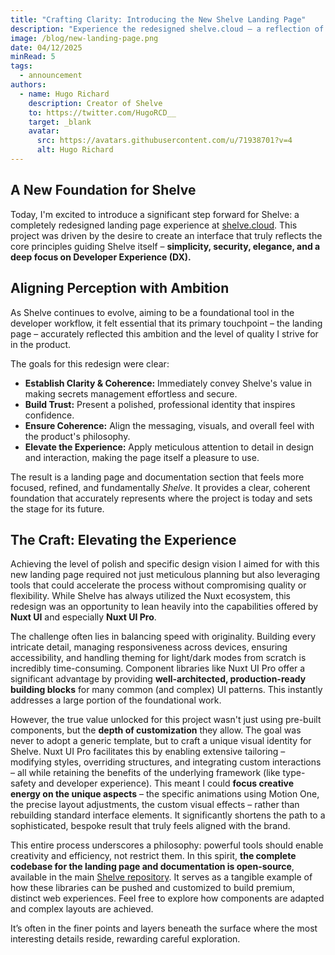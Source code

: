 ```yaml
---
title: "Crafting Clarity: Introducing the New Shelve Landing Page"
description: "Experience the redesigned shelve.cloud – a reflection of Shelve's commitment to simplicity, security, and exceptional Developer Experience."
image: /blog/new-landing-page.png
date: 04/12/2025
minRead: 5
tags:
  - announcement
authors:
  - name: Hugo Richard
    description: Creator of Shelve
    to: https://twitter.com/HugoRCD__
    target: _blank
    avatar:
      src: https://avatars.githubusercontent.com/u/71938701?v=4
      alt: Hugo Richard
---
```


## A New Foundation for Shelve

Today, I'm excited to introduce a significant step forward for Shelve: a completely redesigned landing page experience at [shelve.cloud](https://shelve.cloud). This project was driven by the desire to create an interface that truly reflects the core principles guiding Shelve itself – **simplicity, security, elegance, and a deep focus on Developer Experience (DX).**

## Aligning Perception with Ambition

As Shelve continues to evolve, aiming to be a foundational tool in the developer workflow, it felt essential that its primary touchpoint – the landing page – accurately reflected this ambition and the level of quality I strive for in the product.

The goals for this redesign were clear:

*   **Establish Clarity & Coherence:** Immediately convey Shelve's value in making secrets management effortless and secure.
*   **Build Trust:** Present a polished, professional identity that inspires confidence.
*   **Ensure Coherence:** Align the messaging, visuals, and overall feel with the product's philosophy.
*   **Elevate the Experience:** Apply meticulous attention to detail in design and interaction, making the page itself a pleasure to use.

The result is a landing page and documentation section that feels more focused, refined, and fundamentally *Shelve*. It provides a clear, coherent foundation that accurately represents where the project is today and sets the stage for its future.


## The Craft: Elevating the Experience

Achieving the level of polish and specific design vision I aimed for with this new landing page required not just meticulous planning but also leveraging tools that could accelerate the process without compromising quality or flexibility. While Shelve has always utilized the Nuxt ecosystem, this redesign was an opportunity to lean heavily into the capabilities offered by **Nuxt UI** and especially **Nuxt UI Pro**.

The challenge often lies in balancing speed with originality. Building every intricate detail, managing responsiveness across devices, ensuring accessibility, and handling theming for light/dark modes from scratch is incredibly time-consuming. Component libraries like Nuxt UI Pro offer a significant advantage by providing **well-architected, production-ready building blocks** for many common (and complex) UI patterns. This instantly addresses a large portion of the foundational work.

However, the true value unlocked for this project wasn't just using pre-built components, but the **depth of customization** they allow. The goal was never to adopt a generic template, but to craft a unique visual identity for Shelve. Nuxt UI Pro facilitates this by enabling extensive tailoring – modifying styles, overriding structures, and integrating custom interactions – all while retaining the benefits of the underlying framework (like type-safety and developer experience). This meant I could **focus creative energy on the unique aspects** – the specific animations using Motion One, the precise layout adjustments, the custom visual effects – rather than rebuilding standard interface elements. It significantly shortens the path to a sophisticated, bespoke result that truly feels aligned with the brand.

This entire process underscores a philosophy: powerful tools should enable creativity and efficiency, not restrict them. In this spirit, **the complete codebase for the landing page and documentation is open-source**, available in the main [Shelve repository](https://github.com/HugoRCD/shelve). It serves as a tangible example of how these libraries can be pushed and customized to build premium, distinct web experiences. Feel free to explore how components are adapted and complex layouts are achieved.

It’s often in the finer points and layers beneath the surface where the most interesting details reside, rewarding careful exploration.
